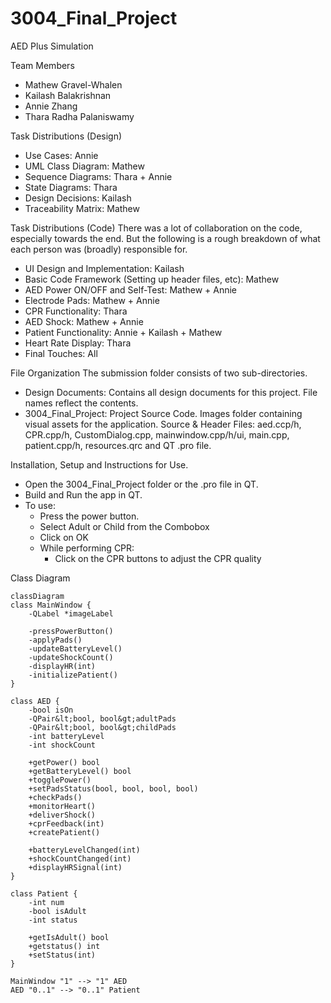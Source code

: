 # 3004_Final_Project
AED Plus Simulation

Team Members
- Mathew Gravel-Whalen
- Kailash Balakrishnan
- Annie Zhang
- Thara Radha Palaniswamy


Task Distributions (Design)
- Use Cases: Annie
- UML Class Diagram: Mathew
- Sequence Diagrams: Thara + Annie
- State Diagrams: Thara
- Design Decisions: Kailash
- Traceability Matrix: Mathew


Task Distributions (Code)
There was a lot of collaboration on the code, especially towards the end. But the following is a rough breakdown of what each person was (broadly) responsible for.
- UI Design and Implementation: Kailash
- Basic Code Framework (Setting up header files, etc): Mathew
- AED Power ON/OFF and Self-Test: Mathew + Annie
- Electrode Pads: Mathew + Annie
- CPR Functionality: Thara
- AED Shock: Mathew + Annie
- Patient Functionality: Annie + Kailash + Mathew
- Heart Rate Display: Thara
- Final Touches: All


File Organization
The submission folder consists of two sub-directories.
 - Design Documents: Contains all design documents for this project. File names reflect the contents.
 - 3004_Final_Project: Project Source Code.
    Images folder containing visual assets for the application.
	Source & Header Files: aed.ccp/h, CPR.cpp/h, CustomDialog.cpp, mainwindow.cpp/h/ui, main.cpp, patient.cpp/h, resources.qrc and QT .pro file.


Installation, Setup and Instructions for Use.
- Open the 3004_Final_Project folder or the .pro file in QT.
- Build and Run the app in QT.
- To use:
    - Press the power button.
    - Select Adult or Child from the Combobox
    - Click on OK
    - While performing CPR:
    	- Click on the CPR buttons to adjust the CPR quality


Class Diagram
```mermaid
classDiagram
class MainWindow {
    -QLabel *imageLabel

    -pressPowerButton()
    -applyPads()
    -updateBatteryLevel()
    -updateShockCount()
    -displayHR(int)
    -initializePatient()
}

class AED {
    -bool isOn
    -QPair&lt;bool, bool&gt;adultPads
    -QPair&lt;bool, bool&gt;childPads
    -int batteryLevel
    -int shockCount

    +getPower() bool
    +getBatteryLevel() bool
    +togglePower()
    +setPadsStatus(bool, bool, bool, bool)
    +checkPads()
    +monitorHeart()
    +deliverShock()
    +cprFeedback(int)
    +createPatient()

    +batteryLevelChanged(int)
    +shockCountChanged(int)
    +displayHRSignal(int)
}

class Patient {
    -int num
    -bool isAdult
    -int status

    +getIsAdult() bool
    +getstatus() int
    +setStatus(int)
}

MainWindow "1" --> "1" AED
AED "0..1" --> "0..1" Patient
```
